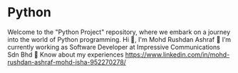 # Python
Welcome to the "Python Project" repository, where we embark on a journey into the world of Python programming. 
Hi 👋, I'm Mohd Rushdan Ashraf
🔭 I’m currently working as Software Developer at Impressive Communications Sdn Bhd
📄 Know about my experiences https://www.linkedin.com/in/mohd-rushdan-ashraf-mohd-isha-952270278/
